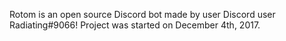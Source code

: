 Rotom is an open source Discord bot made by user Discord user Radiating#9066!
Project was started on December 4th, 2017.
